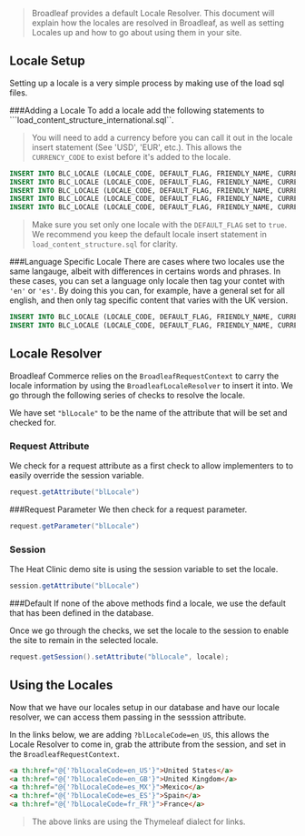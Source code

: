 > Broadleaf provides a default Locale Resolver. This document will explain how the locales are resolved in Broadleaf, as well as setting Locales up and how to go about using them in your site.

## <a name="wiki-locale-setup" />Locale Setup
Setting up a locale is a very simple process by making use of the load sql files.


###Adding a Locale
To add a locale add the following statements to ```load_content_structure_international.sql``. 

> You will need to add a currency before you can call it out in the locale insert statement (See 'USD', 'EUR', etc.). This allows the ```CURRENCY_CODE``` to exist before it's added to the locale.

```sql
INSERT INTO BLC_LOCALE (LOCALE_CODE, DEFAULT_FLAG, FRIENDLY_NAME, CURRENCY_CODE) VALUES ('en_US', TRUE, 'English', 'USD');
INSERT INTO BLC_LOCALE (LOCALE_CODE, DEFAULT_FLAG, FRIENDLY_NAME, CURRENCY_CODE) VALUES ('en_GB', FALSE,'English (United Kingdom)', 'GBP');
INSERT INTO BLC_LOCALE (LOCALE_CODE, DEFAULT_FLAG, FRIENDLY_NAME, CURRENCY_CODE) VALUES ('es_MX', FALSE, 'Spanish (Mexico)', 'MXN');
INSERT INTO BLC_LOCALE (LOCALE_CODE, DEFAULT_FLAG, FRIENDLY_NAME, CURRENCY_CODE) VALUES ('es_ES', FALSE, 'Spanish (Spain)', 'EUR');
INSERT INTO BLC_LOCALE (LOCALE_CODE, DEFAULT_FLAG, FRIENDLY_NAME, CURRENCY_CODE) VALUES ('fr_FR', FALSE,'French (France)', 'EUR');
```

> Make sure you set only one locale with the ```DEFAULT_FLAG``` set to ```true```. We recommend you keep the default locale insert statement in ```load_content_structure.sql``` for clarity.

###Language Specific Locale
There are cases where two locales use the same langauge, albeit with differences in certains words and phrases. In these cases, you can set a language only locale then tag your contet with ```'en'``` or ```'es'```. By doing this you can, for example, have a general set for all english, and then only tag specific content that varies with the UK version.

```sql
INSERT INTO BLC_LOCALE (LOCALE_CODE, DEFAULT_FLAG, FRIENDLY_NAME, CURRENCY_CODE) VALUES ('en', FALSE, 'English', 'USD');
INSERT INTO BLC_LOCALE (LOCALE_CODE, DEFAULT_FLAG, FRIENDLY_NAME, CURRENCY_CODE) VALUES ('es', FALSE, 'Spanish', 'EUR');
```

## <a name="wiki-locale-resolver" />Locale Resolver 
Broadleaf Commerce relies on the ```BroadleafRequestContext``` to carry the locale information by using the ```BroadleafLocaleResolver``` to insert it into. We go through the following series of checks to resolve the locale.

We have set ```"blLocale"``` to be the name of the attribute that will be set and checked for.

### Request Attribute
We check for a request attribute as a first check to allow implementers to to easily override the session variable.

```java
request.getAttribute("blLocale")
```

###Request Parameter
We then check for a request parameter.

```java
request.getParameter("blLocale")
```

### Session
The Heat Clinic demo site is using the session variable to set the locale.

```java
session.getAttribute("blLocale")
```

###Default
If none of the above methods find a locale, we use the default that has been defined in the database.

Once we go through the checks, we set the locale to the session to enable the site to remain in the selected locale.

```java
request.getSession().setAttribute("blLocale", locale);
```

## <a name="wiki-locales" />Using the Locales  

Now that we have our locales setup in our database and have our locale resolver, we can access them passing in the sesssion attribute.

In the links below, we are adding ```?blLocaleCode=en_US```, this allows the Locale Resolver to come in, grab the attribute from the session, and set in the ```BroadleafRequestContext```.


```html
<a th:href="@{'?blLocaleCode=en_US'}">United States</a>
<a th:href="@{'?blLocaleCode=en_GB'}">United Kingdom</a>
<a th:href="@{'?blLocaleCode=es_MX'}">Mexico</a>
<a th:href="@{'?blLocaleCode=es_ES'}">Spain</a>
<a th:href="@{'?blLocaleCode=fr_FR'}">France</a>
```
> The above links are using the Thymeleaf dialect for links.
